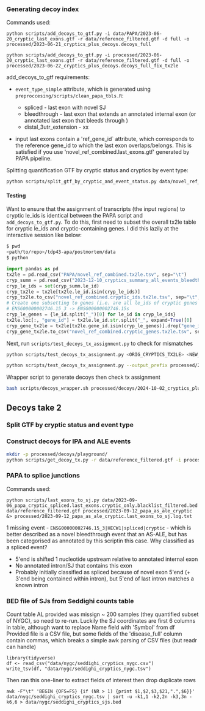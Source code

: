 ### Generating decoy index

Commands used:

`python scripts/add_decoys_to_gtf.py -i data/PAPA/2023-06-20_cryptic_last_exons.gtf -r data/reference_filtered.gtf -d full -o processed/2023-06-21_cryptics_plus_decoys.decoys_full`

`python scripts/add_decoys_to_gtf.py -i processed/2023-06-20_cryptic_last_exons.gtf -r data/reference_filtered.gtf -d full -o processed/2023-06-22_cryptics_plus_decoys.decoys_full_fix_tx2le`

add_decoys_to_gtf requirements:

- `event_type_simple` attribute, which is generated using `preproccesing/scripts/clean_papa_tbls.R`:

  - spliced - last exon with novel SJ
  - bleedthrough - last exon that extends an annotated internal exon (or annotated last exon that bleeds through )
  - distal_3utr_extension - xx

- input last exons contain a 'ref_gene_id` attribute, which corresponds to the reference gene_id to which the last exon overlaps/belongs. This is satisfied if you use 'novel_ref_combined.last_exons.gtf' generated by PAPA pipeline.

Splitting quantification GTF by cryptic status and cryptics by event type:

```bash
python scripts/split_gtf_by_cryptic_and_event_status.py data/novel_ref_combined.quant.last_exons.gtf data/2023-12-10_cryptics_summary_all_events_bleedthrough_manual_validation.tsv processed/decoys/novel_ref_combined.quant
```

#### Testing

Want to ensure that the assignment of transcripts (the input regions) to cryptic le_ids is identical between the PAPA script and `add_decoys_to_gtf.py`. To do this, first need to subset the overall tx2le table for cryptic le_ids and cryptic-containing genes. I did this lazily at the interactive session like below: 

```bash
$ pwd
<path/to/repo>/tdp43-apa/postmortem/data
$ python
```

```python
import pandas as pd
tx2le = pd.read_csv("PAPA/novel_ref_combined.tx2le.tsv", sep="\t")
cryp_summ = pd.read_csv("2023-12-10_cryptics_summary_all_events_bleedthrough_manual_validation.tsv", sep="\t")
cryp_le_ids = set(cryp_summ.le_id)
cryp_tx2le = tx2le[tx2le.le_id.isin(cryp_le_ids)]
cryp_tx2le.to_csv("novel_ref_combined.cryptic_ids.tx2le.tsv", sep="\t", index=False, header=True)
# Create one subsetting to genes (i.e. are all le_ids of cryptic genes identical?)
# ENSG00000002746.15_3 -> ENSG00000002746.15s
cryp_le_genes = {le_id.split("_")[0] for le_id in cryp_le_ids} 
tx2le.loc[:, "gene_id"] = tx2le.le_id.str.split("_", expand=True)[0]
cryp_gene_tx2le = tx2le[tx2le.gene_id.isin(cryp_le_genes)].drop("gene_id")
cryp_gene_tx2le.to_csv("novel_ref_combined.cryptic_genes.tx2le.tsv", sep="\t", index=False, header=True)
```

Next, run `scripts/test_decoys_tx_assignment.py` to check for mismatches

```bash
python scripts/test_decoys_tx_assignment.py <ORIG_CRYPTICS_TX2LE> <NEW_CRYPTICS_TX2LE>
```

```bash
python scripts/test_decoys_tx_assignment.py --output_prefix processed/2024-09-30_cryptics_decoys.cryptic_ids --metadata_file data/2023-12-10_cryptics_summary_all_events_bleedthrough_manual_validation.tsv data/novel_ref_combined.cryptic_ids.tx2le.tsv processed/2023-09-26_cryptics_plus_decoys.full.tx2le.tsv
```

Wrapper script to generate decoys then check tx assignment

```bash
bash scripts/decoys_wrapper.sh processed/decoys/2024-10-02_cryptics_plus_decoys.full
```

## Decoys take 2

### Split GTF by cryptic status and event type

### Construct decoys for IPA and ALE events

```bash
mkdir -p processed/decoys/playground/
python scripts/get_decoy_tx.py -r data/reference_filtered.gtf -i processed/decoys/novel_ref_combined.quant.cryptics.ipa.ids.gtf -a processed/decoys/novel_ref_combined.quant.cryptics.ale.ids.gtf -o processed/decoys/playground/2024-11-06_decoys
```

### PAPA to splice junctions


Commands used:

`python scripts/last_exons_to_sj.py data/2023-09-06_papa_cryptic_spliced.last_exons.cryptic_only.blacklist_filtered.bed data/reference_filtered.gtf processed/2023-09-12_papa_as_ale_cryptic &> processed/2023-09-12_papa_as_ale_cryptic.last_exons_to_sj.log.txt`

1 missing event - `ENSG00000002746.15_3|HECW1|spliced|cryptic` - which is better described as a novel bleedthrough event that an AS-ALE, but has been categorised as annotated by this scriptin this case. Why classified as a spliced event?

- 5'end is shifted 1 nucleotide upstream relative to annotated internal exon
- No annotated intron/SJ that contains this exon
- Probably initially classified as spliced because of novel exon 5'end (+ 3'end being contained within intron), but 5'end of last intron matches a known intron


### BED file of SJs from Seddighi counts table

Count table AL provided was missign ~ 200 samples (they quantified subset of NYGC), so need to re-run.
Luckily the SJ coordinates are first 6 columns in table, although want to replace Name field with 'Symbol' from df
Provided file is a CSV file, but some fields of the 'disease_full' column contain commas, which breaks a simple awk parsing of CSV files (but readr can handle)

```{r}
library(tidyverse)
df <- read_csv("data/nygc/seddighi_cryptics_nygc.csv")
write_tsv(df, "data/nygc/seddighi_cryptics_nygc.tsv")
``` 

Then ran this one-liner to extract fields of interest then drop duplicate rows

`awk -F"\t" 'BEGIN {OFS=FS} {if (NR > 1) {print $1,$2,$3,$21,".",$6}}' data/nygc/seddighi_cryptics_nygc.tsv | sort -u -k1,1 -k2,2n -k3,3n -k6,6 > data/nygc/seddighi_cryptics_sjs.bed`
